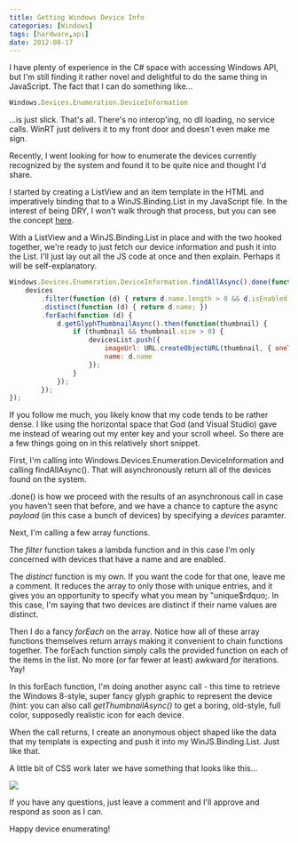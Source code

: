 ```yaml
---
title: Getting Windows Device Info
categories: [Windows]
tags: [hardware,api]
date: 2012-08-17
---
```


I have plenty of experience in the C# space with accessing Windows API, but I'm still finding it rather novel and delightful to do the same thing in JavaScript. The fact that I can do something like...

``` js
Windows.Devices.Enumeration.DeviceInformation
```

...is just slick. That's all. There's no interop'ing, no dll loading, no service calls. WinRT just delivers it to my front door and doesn't even make me sign.

Recently, I went looking for how to enumerate the devices currently recognized by the system and found it to be quite nice and thought I'd share.

I started by creating a ListView and an item template in the HTML and imperatively binding that to a WinJS.Binding.List in my JavaScript file. In the interest of being DRY, I won't walk through that process, but you can see the concept [here](netflixstage1).

With a ListView and a WinJS.Binding.List in place and with the two hooked together, we're ready to just fetch our device information and push it into the List. I'll just lay out all the JS code at once and then explain. Perhaps it will be self-explanatory.

``` js
Windows.Devices.Enumeration.DeviceInformation.findAllAsync().done(function (devices) {
    devices
        .filter(function (d) { return d.name.length > 0 && d.isEnabled; })
        .distinct(function (d) { return d.name; })
        .forEach(function (d) {
            d.getGlyphThumbnailAsync().then(function(thumbnail) {
                if (thumbnail && thumbnail.size > 0) {
                    devicesList.push({
                        imageUrl: URL.createObjectURL(thumbnail, { oneTimeOnly: false }),
                        name: d.name
                    });
                }
            });
        });
});
```

If you follow me much, you likely know that my code tends to be rather dense. I like using the horizontal space that God (and Visual Studio) gave me instead of wearing out my enter key and your scroll wheel. So there are a few things going on in this relatively short snippet.

First, I'm calling into Windows.Devices.Enumeration.DeviceInformation and calling findAllAsync(). That will asynchronously return all of the devices found on the system.

.done() is how we proceed with the results of an asynchronous call in case you haven't seen that before, and we have a chance to capture the async _payload_ (in this case a bunch of devices) by specifying a _devices_ paramter.

Next, I'm calling a few array functions.

The _filter_ function takes a lambda function and in this case I'm only concerned with devices that have a name and are enabled.

The _distinct_ function is my own. If you want the code for that one, leave me a comment. It reduces the array to only those with unique entries, and it gives you an opportunity to specify what you mean by "unique$rdquo;. In this case, I'm saying that two devices are distinct if their name values are distinct.

Then I do a fancy _forEach_ on the array. Notice how all of these array functions themselves return arrays making it convenient to chain functions together. The forEach function simply calls the provided function on each of the items in the list. No more (or far fewer at least) awkward _for_ iterations. Yay!

In this forEach function, I'm doing another async call - this time to retrieve the Windows 8-style, super fancy glyph graphic to represent the device (hint: you can also call _getThumbnailAsync()_ to get a boring, old-style, full color, supposedly realistic icon for each device.

When the call returns, I create an anonymous object shaped like the data that my template is expecting and push it into my WinJS.Binding.List. Just like that.

A little bit of CSS work later we have something that looks like this...

![](/files/deviceinfo_01.png)

If you have any questions, just leave a comment and I'll approve and respond as soon as I can.

Happy device enumerating!